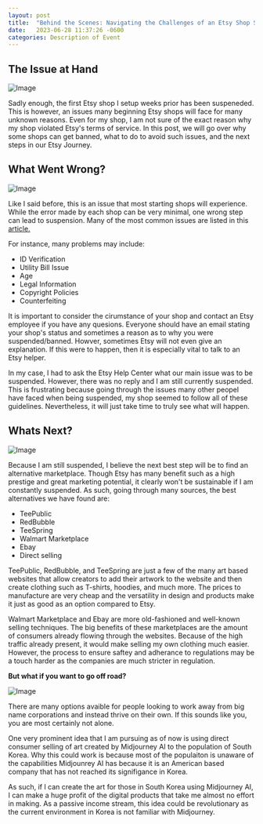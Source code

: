 ```yaml
---
layout: post
title:  "Behind the Scenes: Navigating the Challenges of an Etsy Shop Suspension"
date:   2023-06-28 11:37:26 -0600
categories: Description of Event
---
```


## The Issue at Hand

![Image](https://res.cloudinary.com/dsdmfz9bs/image/upload/v1688006308/etsy_khevtr.png)

Sadly enough, the first Etsy shop I setup weeks prior has been suspeneded. This is however, an issues many beginning Etsy shops will face for many unknown reasons. Even for my shop, I am not sure of the exact reason why my shop violated Etsy's terms of service. In this post, we will go over why some shops can get banned, what to do to avoid such issues, and the next steps in our Etsy Journey.

## What Went Wrong?

![Image](https://res.cloudinary.com/dsdmfz9bs/image/upload/v1688006383/360_F_356191845_Uf1HSScTIHcxXeK1UXuEn0rdAzMvTfxo_k9azyj.jpg)

Like I said before, this is an issue that most starting shops will experience. While the error made by each shop can be very minimal, one wrong step can lead to suspension. Many of the most common issues are listed in this [article.](https://www.reddit.com/r/Etsy/comments/uwrqck/account_suspension_help_checklist/?onetap_auto=true)

For instance, many problems may include:

- ID Verification
- Utility Bill Issue
- Age
- Legal Information
- Copyright Policies
- Counterfeiting

It is important to consider the cirumstance of your shop and contact an Etsy employee if you have any quesions. Everyone should have an email stating your shop's status and sometimes a reason as to why you were suspended/banned. Howver, sometimes Etsy will not even give an explanation. If this were to happen, then it is especially vital to talk to an Etsy helper.

In my case, I had to ask the Etsy Help Center what our main issue was to be suspended. However, there was no reply and I am still currently suspended. This is frustrating because going through the issues many other peopel have faced when being suspended, my shop seemed to follow all of these guidelines. Nevertheless, it will just take time to truly see what will happen.

## Whats Next?

![Image](https://res.cloudinary.com/dsdmfz9bs/image/upload/v1688006424/business-4241792_1280_iw3rdx.jpg)

Because I am still suspended, I believe the next best step will be to find an alternative marketplace. Though Etsy has many benefit such as a high prestige and great marketing potential, it clearly won't be sustainable if I am constantly suspended. As such, going through many sources, the best alternatives we have found are:

- TeePublic
- RedBubble
- TeeSpring
- Walmart Marketplace
- Ebay
- Direct selling

TeePublic, RedBubble, and TeeSpring are just a few of the many art based websites that allow creators to add their artwork to the website and then create clothing such as T-shirts, hoodies, and much more. The prices to manufacture are very cheap and the versatility in design and products make it just as good as an option compared to Etsy.

Walmart Marketplace and Ebay are more old-fashioned and well-known selling techniques. The big benefits of these marketplaces are the amount of consumers already flowing through the websites. Because of the high traffic already present, it would make selling my own clothing much easier. However, the process to ensure saftey and adherance to regulations may be a touch harder as the companies are much stricter in regulation.

**But what if you want to go off road?**

![Image](https://res.cloudinary.com/dsdmfz9bs/image/upload/v1688006543/going-in-a-new-direction_sqrg6e.jpg)

There are many options avaible for people looking to work away from big name corporations and instead thrive on their own. If this sounds like you, you are most certainly not alone.

One very prominent idea that I am pursuing as of now is using direct consumer selling of art created by Midjourney AI to the population of South Korea. Why this could work is because most of the populaiton is unaware of the capabilities Midjounrey AI has because it is an American based company that has not reached its signifigance in Korea.

As such, if I can create the art for those in South Korea using Midjourney AI, I can make a huge profit of the digital products that take me almost no effort in making. As a passive income stream, this idea could be revolutionary as the current environment in Korea is not familiar with Midjourney.
